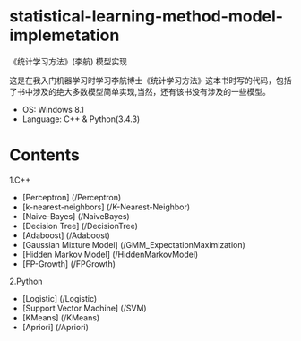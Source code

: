 # statistical-learning-method-model-implemetation
《统计学习方法》(李航) 模型实现

这是在我入门机器学习时学习李航博士《统计学习方法》这本书时写的代码，包括了书中涉及的绝大多数模型简单实现,当然，还有该书没有涉及的一些模型。

* OS: Windows 8.1
* Language: C++ & Python(3.4.3)

# Contents
 1.C++
  * [Perceptron] (/Perceptron)
  * [k-nearest-neighbors] (/K-Nearest-Neighbor)
  * [Naive-Bayes] (/NaiveBayes)
  * [Decision Tree] (/DecisionTree)
  * [Adaboost] (/Adaboost)
  * [Gaussian Mixture Model] (/GMM_ExpectationMaximization)
  * [Hidden Markov Model] (/HiddenMarkovModel)
  * [FP-Growth] (/FPGrowth)
  
2.Python
  * [Logistic] (/Logistic)
  * [Support Vector Machine] (/SVM)
  * [KMeans] (/KMeans)
  * [Apriori] (/Apriori)

